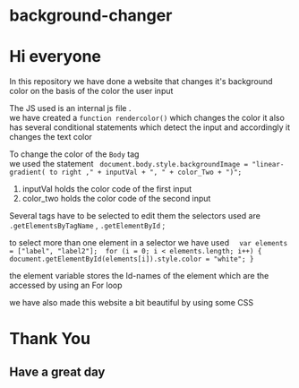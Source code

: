 # background-changer
# Hi everyone 

In this repository we have done a website that changes it's background color on the basis of the color the user input

The JS used is an internal js file .<br>
we have created a `function rendercolor()` which changes the color it also has several conditional statements which detect the input and accordingly it changes the text color 

To change the color of the `Body` tag <br>
 we used the statement 
  ` 
      document.body.style.backgroundImage =
        "linear-gradient( to right ," + inputVal + ", " + color_Two + ")"; 
          `<br>
            
   1. inputVal holds the color code of the first input 
   2. color_two holds the color code of the second input


Several tags have to be selected to edit them the selectors used are `.getElementsByTagName` , `.getElementById` ;

to select more than one element in a selector we have used 
`  var elements = ["label", "label2"]; 
    for (i = 0; i < elements.length; i++) {
          document.getElementById(elements[i]).style.color = "white";
        }`<br>
        
 the element variable stores the Id-names of the element which are the accessed by using an For loop
 
 we have also made this website a bit beautiful by using some CSS 
 
 # Thank You 
 ## Have a great day
